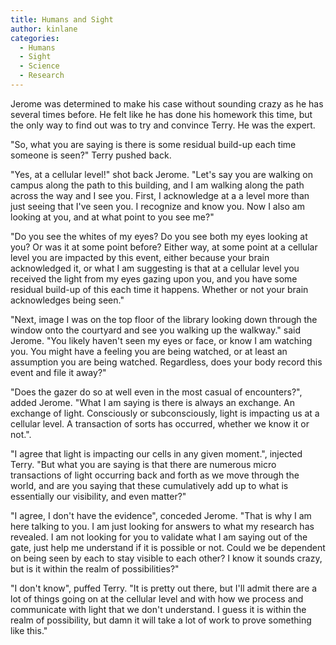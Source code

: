 ```yaml
---
title: Humans and Sight
author: kinlane
categories:
  - Humans
  - Sight
  - Science
  - Research
---
```

Jerome was determined to make his case without sounding crazy as he has several times before. He felt like he has done his homework this time, but the only way to find out was to try and convince Terry. He was the expert.

"So, what you are saying is there is some residual build-up each time someone is seen?" Terry pushed back.

"Yes, at a cellular level!" shot back Jerome. "Let's say you are walking on campus along the path to this building, and I am walking along the path across the way and I see you. First, I acknowledge at a a level more than just seeing that I've seen you. I recognize and know you. Now I also am looking at you, and at what point to you see me?"

"Do you see the whites of my eyes? Do you see both my eyes looking at you? Or was it at some point before? Either way, at some point at a cellular level you are impacted by this event, either because your brain acknowledged it, or what I am suggesting is that at a cellular level you received the light from my eyes gazing upon you, and you have some residual build-up of this each time it happens. Whether or not your brain acknowledges being seen."

"Next, image I was on the top floor of the library looking down through the window onto the courtyard and see you walking up the walkway." said Jerome. "You likely haven't seen my eyes or face, or know I am watching you. You might have a feeling you are being watched, or at least an assumption you are being watched. Regardless, does your body record this event and file it away?"

"Does the gazer do so at well even in the most casual of encounters?", added Jerome. "What I am saying is there is always an exchange. An exchange of light. Consciously or subconsciously, light is impacting us at a cellular level. A transaction of sorts has occurred, whether we know it or not.".

"I agree that light is impacting our cells in any given moment.", injected Terry. "But what you are saying is that there are numerous micro transactions of light occurring back and forth as we move through the world, and are you saying that these cumulatively add up to what is essentially our visibility, and even matter?"

"I agree, I don't have the evidence", conceded Jerome. "That is why I am here talking to you. I am just looking for answers to what my research has revealed. I am not looking for you to validate what I am saying out of the gate, just help me understand if it is possible or not. Could we be dependent on being seen by each to stay visible to each other? I know it sounds crazy, but is it within the realm of possibilities?"

"I don't know", puffed Terry. "It is pretty out there, but I'll admit there are a lot of things going on at the cellular level and with how we process and communicate with light that we don't understand. I guess it is within the realm of possibility, but damn it will take a lot of work to prove something like this."





